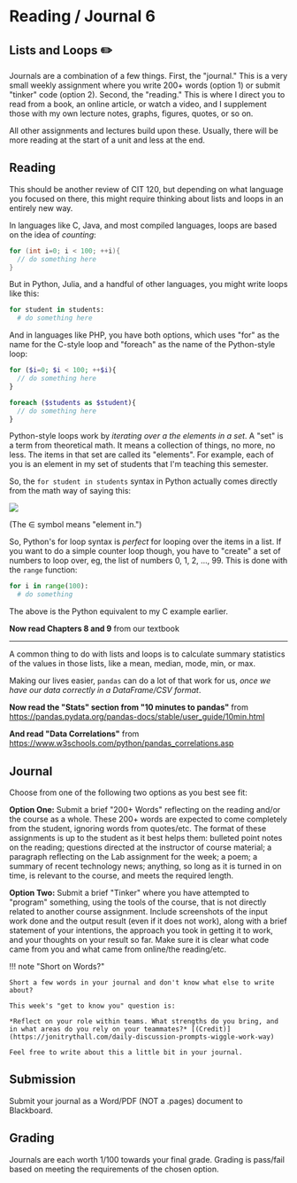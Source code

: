 # Reading / Journal 6

## Lists and Loops ✏️

Journals are a combination of a few things. First, the "journal." This is a very small weekly assignment where you write 200+ words (option 1) or submit  "tinker" code (option 2). Second, the "reading." This is where I direct you to read from a book, an online article, or watch a video, and I supplement those with my own lecture notes, graphs, figures, quotes, or so on.

All other assignments and lectures build upon these. Usually, there will be more reading at the start of a unit and less at the end.

## Reading

This should be another review of CIT 120, but depending on what language you focused on there, this might require thinking about lists and loops in an entirely new way.

In languages like C, Java, and most compiled languages, loops are based on the idea of *counting*:

```c
for (int i=0; i < 100; ++i){
  // do something here
}
```

But in Python, Julia, and a handful of other languages, you might write loops like this:

```python
for student in students:
  # do something here
```

And in languages like PHP, you have both options, which uses "for" as the name for the C-style loop and "foreach" as the name of the Python-style loop:

```php
for ($i=0; $i < 100; ++$i){
  // do something here
}

foreach ($students as $student){
  // do something here
}
```

Python-style loops work by *iterating over a the elements in a set*. A "set" is a term from theoretical math. It means a collection of things, no more, no less. The items in that set are called its "elements". For example, each of you is an element in my set of students that I'm teaching this semester.

So, the `for student in students` syntax in Python actually comes directly from the math way of saying this:

![](https://render.githubusercontent.com/render/math?math=x%20\in%20X)

(The &in; symbol means "element in.")

So, Python's for loop syntax is *perfect* for looping over the items in a list. If you want to do a simple counter loop though, you have to "create" a set of numbers to loop over, eg, the list of numbers 0, 1, 2, ..., 99. This is done with the `range` function:

```python
for i in range(100):
  # do something
```

The above is the Python equivalent to my C example earlier.

**Now read Chapters 8 and 9** from our textbook

---

A common thing to do with lists and loops is to calculate summary statistics of the values in those lists, like a mean, median, mode, min, or max.

Making our lives easier, `pandas` can do a lot of that work for us, *once we have our data correctly in a DataFrame/CSV format*.

**Now read the "Stats" section from "10 minutes to pandas"** from <https://pandas.pydata.org/pandas-docs/stable/user_guide/10min.html>

**And read "Data Correlations"** from <https://www.w3schools.com/python/pandas_correlations.asp>

## Journal

Choose from one of the following two options as you best see fit:

**Option One:** Submit a brief "200+ Words" reflecting on the reading and/or the course as a whole. These 200+ words are expected to come completely from the student, ignoring words from quotes/etc. The format of these assignments is up to the student as it best helps them: bulleted point notes on the reading; questions directed at the instructor of course material; a paragraph reflecting on the Lab assignment for the week; a poem; a summary of recent technology news; anything, so long as it is turned in on time, is relevant to the course, and meets the required length. 

**Option Two:** Submit a brief "Tinker" where you have attempted to "program" something, using the tools of the course, that is not directly related to another course assignment. Include screenshots of the input work done and the output result (even if it does not work), along with a brief statement of your intentions, the approach you took in getting it to work, and your thoughts on your result so far. Make sure it is clear what code came from you and what came from online/the reading/etc.

!!! note "Short on Words?"
    
    Short a few words in your journal and don't know what else to write about?

    This week's "get to know you" question is:

    *Reflect on your role within teams. What strengths do you bring, and in what areas do you rely on your teammates?* [(Credit)](https://jonitrythall.com/daily-discussion-prompts-wiggle-work-way)

    Feel free to write about this a little bit in your journal.

## Submission

Submit your journal as a Word/PDF (NOT a .pages) document to Blackboard.

## Grading

Journals are each worth 1/100 towards your final grade. Grading is pass/fail based on meeting the requirements of the chosen option.